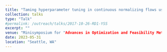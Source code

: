 ```yaml
---
title: "Taming hyperparameter tuning in continuous normalizing flows using the JKO scheme"
collection: talks
type: "Talk"
#permalink: /outreach/talks/2017-10-26-RD1-YSS
excerpt: ""
venue: "Minisymposium for "Advances in Optimization and Feasibility Methods for and with Machine Learning," SIAM-Optimization"
date: 2023-05-31
location: "Seattle, WA"
---
```


